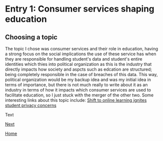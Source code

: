 # Entry 1: Consumer services shaping education
## Choosing a topic
The topic I chose was consumer services and their role in education, having a strong focus on the social implications the use of these service has when they are responsible for handling student's data and student's entire identities which thies into political organization as this is the industry that directly impacts how society and aspcts such as edcation are structured; being completely responsible in the case of breaches of this data. This way, political organization would be my backup idea and was my initial idea in terms of importance, but there is not much really to write about it as an industry in terms of how it impacts which consumer services are used to facilitate education, so I just stuck with the merger of the other two. Some interesting links about this topic include: [Shift to online learning ignites student privacy concerns](https://www.iapp.org/news/a/shift-to-online-learning-ignites-student-privacy-concerns/) 

Text

[Next](entry02.md)

[Home](../README.md)
